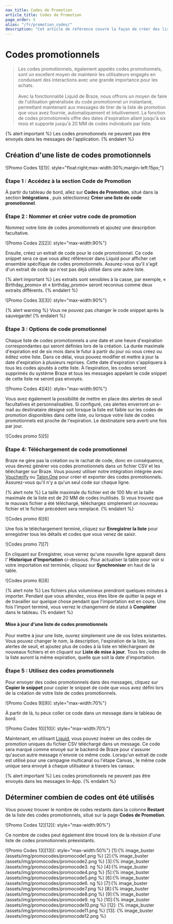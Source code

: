 ```yaml
---
nav_title: Codes de Promotion
article_title: Codes de Promotion
page_order: 5
alias: "/fr/promotion_codes/"
description: "Cet article de référence couvre la façon de créer des listes de codes promotionnels et de les ajouter à vos campagnes et à vos Canvases."
---
```


# Codes promotionnels

> Les codes promotionnels, également appelés codes promotionnels, sont un excellent moyen de maintenir les utilisateurs engagés en conduisant des interactions avec une grande importance pour les achats. <br><br>Avec la fonctionnalité Liquid de Braze, nous offrons un moyen de faire de l'utilisation généralisée du code promotionnel un instantané, permettant maintenant aux messages de tirer de la liste de promotion que vous avez fournie, automatiquement et intuitivement. La fonction de codes promotionnels offre des dates d'expiration allant jusqu'à six mois et supporte jusqu'à 20 MM de codes individuels par liste.

{% alert important %}
Les codes promotionnels ne peuvent pas être envoyés dans les messages de l'application.
{% endalert %}

## Création d'une liste de codes promotionnels

!\[Promo Codes 1\]\[1\]{: style="float:right;max-width:30%;margin-left:15px;"}

### Étape 1 : Accédez à la section Code de Promotion

À partir du tableau de bord, allez sur **Codes de Promotion**, situé dans la section **Intégrations** , puis sélectionnez **Créer une liste de code promotionnel**.

### Étape 2 : Nommer et créer votre code de promotion

Nommez votre liste de codes promotionnels et ajoutez une description facultative.

!\[Promo Codes 2\]\[2\]{: style="max-width:90%"}

Ensuite, créez un extrait de code pour le code promotionnel. Ce code snippet sera ce que vous allez référencer dans Liquid pour afficher cet ensemble spécifique de codes promotionnels. Assurez-vous qu'il s'agit d'un extrait de code qui n'est pas déjà utilisé dans une autre liste.

{% alert important %}
Les extraits sont sensibles à la casse, par exemple, « Birthday_promo» et « birthday_promo» seront reconnus comme deux extraits différents.
{% endalert %}

!\[Promo Codes 3\]\[3\]{: style="max-width:90%"}

{% alert warning %}
Vous ne pouvez pas changer le code snippet après la sauvegarde!
{% endalert %}

### Étape 3 : Options de code promotionnel

Chaque liste de codes promotionnels a une date et une heure d'expiration correspondantes qui seront définies lors de la création. La durée maximale d'expiration est de six mois dans le futur à partir du jour où vous créez ou éditez votre liste. Dans ce délai, vous pouvez modifier et mettre à jour la date d'expiration à plusieurs reprises. Cette date d'expiration s'appliquera à tous les codes ajoutés à cette liste. À l’expiration, les codes seront supprimés du système Braze et tous les messages appelant le code snippet de cette liste ne seront pas envoyés.

!\[Promo Codes 4\]\[4\]{: style="max-width:90%"}

Vous avez également la possibilité de mettre en place des alertes de seuil facultatives et personnalisables. Si configuré, ces alertes enverront un e-mail au destinataire désigné soit lorsque la liste est faible sur les codes de promotion disponibles dans cette liste, ou lorsque votre liste de codes promotionnels est proche de l'expiration. Le destinataire sera averti une fois par jour.

!\[Codes promo 5\]\[5\]

### Étape 4: Téléchargement de code promotionnel

Braze ne gère pas la création ou le rachat de code, donc en conséquence, vous devrez générer vos codes promotionnels dans un fichier CSV et les télécharger sur Braze. Vous pouvez utiliser notre intégration intégrée avec [Voucherify]({{site.baseurl}}/partners/channel_extensions/loyalty/voucherify/) ou [Talon.One]({{site.baseurl}}/partners/channel_extensions/loyalty/talonone/) pour créer et exporter des codes promotionnels. Assurez-vous qu'il n'y a qu'un seul code sur chaque ligne.

{% alert note %}
La taille maximale du fichier est de 100 Mo et la taille maximale de la liste est de 20 MM de codes inutilisés. Si vous trouvez que le mauvais fichier a été téléchargé, téléchargez simplement un nouveau fichier et le fichier précédent sera remplacé.
{% endalert %}

!\[Codes promo 6\]\[6\]

Une fois le téléchargement terminé, cliquez sur **Enregistrer la liste** pour enregistrer tous les détails et codes que vous venez de saisir.

!\[Codes promo 7\]\[7\]

En cliquant sur Enregistrer, vous verrez qu'une nouvelle ligne apparaît dans l' **Historique d'Importation** ci-dessous. Pour actualiser la table pour voir si votre importation est terminée, cliquez sur <span style="font-size: 14px;margin-bottom: .5rem;height: 16px;width: 16px;" class="fas fa-sync" ></span> **Synchroniser** en haut de la table.

!\[Codes promo 8\]\[8\]

{% alert note %}
Les fichiers plus volumineux prendront quelques minutes à importer. Pendant que vous attendez, vous êtes libre de quitter la page et de travailler sur quelque chose pendant que l'importation est en cours. Une fois l'import terminé, vous verrez le changement de statut à **Compléter** dans le tableau.
{% endalert %}

#### Mise à jour d'une liste de codes promotionnels

Pour mettre à jour une liste, ouvrez simplement une de vos listes existantes. Vous pouvez changer le nom, la description, l'expiration de la liste, les alertes de seuil, et ajoutez plus de codes à la liste en téléchargeant de nouveaux fichiers et en cliquant sur **Liste de mise à jour**. Tous les codes de la liste auront la même expiration, quelle que soit la date d'importation.

### Étape 5 : Utilisez des codes promotionnels

Pour envoyer des codes promotionnels dans des messages, cliquez sur **Copier le snippet** pour copier le snippet de code que vous avez défini lors de la création de votre liste de codes promotionnels.

!\[Promo Codes 9\]\[9\]{: style="max-width:70%"}

À partir de là, tu peux coller ce code dans un message dans le tableau de bord.

!\[Promo Codes 10\]\[10\]{: style="max-width:70%"}

Maintenant, en utilisant [Liquid][11], vous pouvez insérer un des codes de promotion uniques du fichier CSV téléchargé dans un message. Ce code sera marqué comme envoyé sur le backend de Braze pour s'assurer qu'aucun autre message n'envoie ce même code. Lorsqu'un extrait de code est utilisé pour une campagne multicanal ou l'étape Canvas , le même code unique sera envoyé à chaque utilisateur à travers les canaux.

{% alert important %}
Les codes promotionnels ne peuvent pas être envoyés dans les messages In-App.
{% endalert %}

## Déterminer combien de codes ont été utilisés

Vous pouvez trouver le nombre de codes restants dans la colonne **Restant** de la liste des codes promotionnels, situé sur la page **Codes de Promotion**.

!\[Promo Codes 12\]\[12\]{: style="max-width:90%"}

Ce nombre de codes peut également être trouvé lors de la révision d'une liste de codes promotionnels préexistants.

!\[Promo Codes 13\]\[13\]{: style="max-width:50%"}
[1]:{% image_buster /assets/img/promocodes/promocode1.png %} [2]:{% image_buster /assets/img/promocodes/promocode2.png %} [3]:{% image_buster /assets/img/promocodes/promocode3. ng %} [4]:{% image_buster /assets/img/promocodes/promocode4.png %} [5]:{% image_buster /assets/img/promocodes/promocode5.png %} [6]:{% image_buster /assets/img/promocodes/promocode6. ng %} [7]:{% image_buster /assets/img/promocodes/promocode7.png %} [8]:{% image_buster /assets/img/promocodes/promocode8.png %} [9]:{% image_buster /assets/img/promocodes/promocode9. ng %} [10]:{% image_buster /assets/img/promocodes/promocode10.png %} [12]: {% image_buster /assets/img/promocodes/promocode11.png %} [13]: {% image_buster /assets/img/promocodes/promocode12.png %}

[11]: {{site.baseurl}}/user_guide/personalization_and_dynamic_content/liquid/





